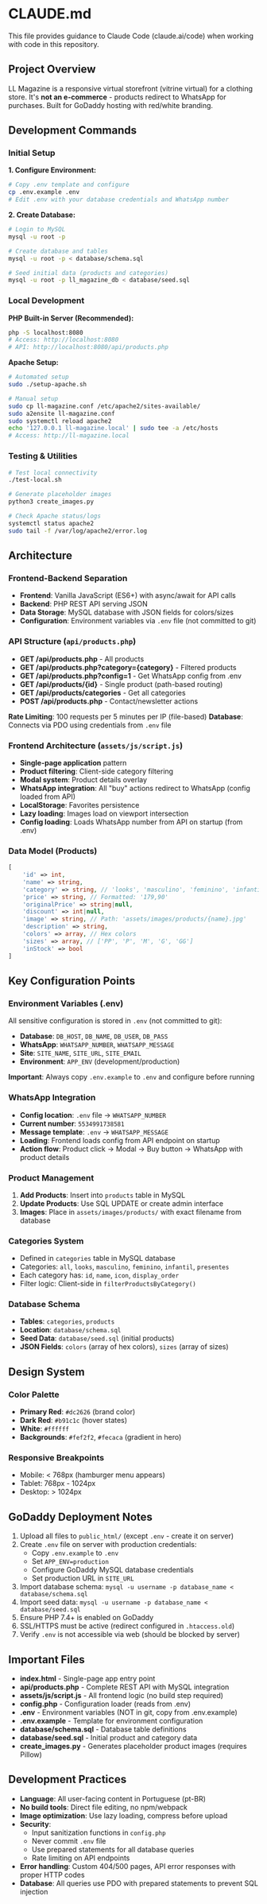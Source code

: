 # CLAUDE.md

This file provides guidance to Claude Code (claude.ai/code) when working with code in this repository.

## Project Overview

LL Magazine is a responsive virtual storefront (vitrine virtual) for a clothing store. It's **not an e-commerce** - products redirect to WhatsApp for purchases. Built for GoDaddy hosting with red/white branding.

## Development Commands

### Initial Setup

**1. Configure Environment:**
```bash
# Copy .env template and configure
cp .env.example .env
# Edit .env with your database credentials and WhatsApp number
```

**2. Create Database:**
```bash
# Login to MySQL
mysql -u root -p

# Create database and tables
mysql -u root -p < database/schema.sql

# Seed initial data (products and categories)
mysql -u root -p ll_magazine_db < database/seed.sql
```

### Local Development

**PHP Built-in Server (Recommended):**
```bash
php -S localhost:8080
# Access: http://localhost:8080
# API: http://localhost:8080/api/products.php
```

**Apache Setup:**
```bash
# Automated setup
sudo ./setup-apache.sh

# Manual setup
sudo cp ll-magazine.conf /etc/apache2/sites-available/
sudo a2ensite ll-magazine.conf
sudo systemctl reload apache2
echo '127.0.0.1 ll-magazine.local' | sudo tee -a /etc/hosts
# Access: http://ll-magazine.local
```

### Testing & Utilities

```bash
# Test local connectivity
./test-local.sh

# Generate placeholder images
python3 create_images.py

# Check Apache status/logs
systemctl status apache2
sudo tail -f /var/log/apache2/error.log
```

## Architecture

### Frontend-Backend Separation
- **Frontend**: Vanilla JavaScript (ES6+) with async/await for API calls
- **Backend**: PHP REST API serving JSON
- **Data Storage**: MySQL database with JSON fields for colors/sizes
- **Configuration**: Environment variables via `.env` file (not committed to git)

### API Structure (`api/products.php`)
- **GET /api/products.php** - All products
- **GET /api/products.php?category={category}** - Filtered products
- **GET /api/products.php?config=1** - Get WhatsApp config from .env
- **GET /api/products/{id}** - Single product (path-based routing)
- **GET /api/products/categories** - Get all categories
- **POST /api/products.php** - Contact/newsletter actions

**Rate Limiting**: 100 requests per 5 minutes per IP (file-based)
**Database**: Connects via PDO using credentials from `.env` file

### Frontend Architecture (`assets/js/script.js`)
- **Single-page application** pattern
- **Product filtering**: Client-side category filtering
- **Modal system**: Product details overlay
- **WhatsApp integration**: All "buy" actions redirect to WhatsApp (config loaded from API)
- **LocalStorage**: Favorites persistence
- **Lazy loading**: Images load on viewport intersection
- **Config loading**: Loads WhatsApp number from API on startup (from .env)

### Data Model (Products)
```php
[
    'id' => int,
    'name' => string,
    'category' => string, // 'looks', 'masculino', 'feminino', 'infantil', 'presentes'
    'price' => string, // Formatted: '179,90'
    'originalPrice' => string|null,
    'discount' => int|null,
    'image' => string, // Path: 'assets/images/products/{name}.jpg'
    'description' => string,
    'colors' => array, // Hex colors
    'sizes' => array, // ['PP', 'P', 'M', 'G', 'GG']
    'inStock' => bool
]
```

## Key Configuration Points

### Environment Variables (.env)
All sensitive configuration is stored in `.env` (not committed to git):
- **Database**: `DB_HOST`, `DB_NAME`, `DB_USER`, `DB_PASS`
- **WhatsApp**: `WHATSAPP_NUMBER`, `WHATSAPP_MESSAGE`
- **Site**: `SITE_NAME`, `SITE_URL`, `SITE_EMAIL`
- **Environment**: `APP_ENV` (development/production)

**Important**: Always copy `.env.example` to `.env` and configure before running

### WhatsApp Integration
- **Config location**: `.env` file → `WHATSAPP_NUMBER`
- **Current number**: `5534991738581`
- **Message template**: `.env` → `WHATSAPP_MESSAGE`
- **Loading**: Frontend loads config from API endpoint on startup
- **Action flow**: Product click → Modal → Buy button → WhatsApp with product details

### Product Management
1. **Add Products**: Insert into `products` table in MySQL
2. **Update Products**: Use SQL UPDATE or create admin interface
3. **Images**: Place in `assets/images/products/` with exact filename from database

### Categories System
- Defined in `categories` table in MySQL database
- Categories: `all`, `looks`, `masculino`, `feminino`, `infantil`, `presentes`
- Each category has: `id`, `name`, `icon`, `display_order`
- Filter logic: Client-side in `filterProductsByCategory()`

### Database Schema
- **Tables**: `categories`, `products`
- **Location**: `database/schema.sql`
- **Seed Data**: `database/seed.sql` (initial products)
- **JSON Fields**: `colors` (array of hex colors), `sizes` (array of sizes)

## Design System

### Color Palette
- **Primary Red**: `#dc2626` (brand color)
- **Dark Red**: `#b91c1c` (hover states)
- **White**: `#ffffff`
- **Backgrounds**: `#fef2f2`, `#fecaca` (gradient in hero)

### Responsive Breakpoints
- Mobile: < 768px (hamburger menu appears)
- Tablet: 768px - 1024px
- Desktop: > 1024px

## GoDaddy Deployment Notes

1. Upload all files to `public_html/` (except `.env` - create it on server)
2. Create `.env` file on server with production credentials:
   - Copy `.env.example` to `.env`
   - Set `APP_ENV=production`
   - Configure GoDaddy MySQL database credentials
   - Set production URL in `SITE_URL`
3. Import database schema: `mysql -u username -p database_name < database/schema.sql`
4. Import seed data: `mysql -u username -p database_name < database/seed.sql`
5. Ensure PHP 7.4+ is enabled on GoDaddy
6. SSL/HTTPS must be active (redirect configured in `.htaccess.old`)
7. Verify `.env` is not accessible via web (should be blocked by server)

## Important Files

- **index.html** - Single-page app entry point
- **api/products.php** - Complete REST API with MySQL integration
- **assets/js/script.js** - All frontend logic (no build step required)
- **config.php** - Configuration loader (reads from .env)
- **.env** - Environment variables (NOT in git, copy from .env.example)
- **.env.example** - Template for environment configuration
- **database/schema.sql** - Database table definitions
- **database/seed.sql** - Initial product and category data
- **create_images.py** - Generates placeholder product images (requires Pillow)

## Development Practices

- **Language**: All user-facing content in Portuguese (pt-BR)
- **No build tools**: Direct file editing, no npm/webpack
- **Image optimization**: Use lazy loading, compress before upload
- **Security**:
  - Input sanitization functions in `config.php`
  - Never commit `.env` file
  - Use prepared statements for all database queries
  - Rate limiting on API endpoints
- **Error handling**: Custom 404/500 pages, API error responses with proper HTTP codes
- **Database**: All queries use PDO with prepared statements to prevent SQL injection
